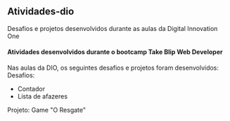 ## Atividades-dio
Desafios e projetos desenvolvidos durante as aulas da Digital Innovation One
  #### Atividades desenvolvidos durante o bootcamp Take Blip Web Developer
 Nas aulas da DIO, os seguintes desafios e projetos foram desenvolvidos:
   Desafios:
   - Contador
   - Lista de afazeres

Projeto: Game "O Resgate"
